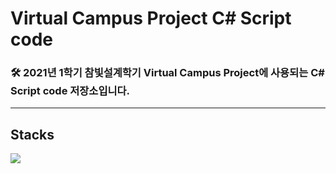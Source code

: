 # Virtual Campus Project C# Script code

### 🛠 2021년 1학기 참빛설계학기 Virtual Campus Project에 사용되는 C# Script code 저장소입니다.

---

## Stacks

<img src="https://firebasestorage.googleapis.com/v0/b/mangoplate-a1a46.appspot.com/o/virtualcampus%20stacks%20upload%20.jpg?alt=media&token=a501e69d-482d-4a20-8cd4-525ecbcbbb99" >
